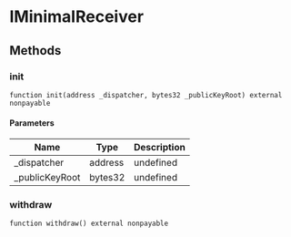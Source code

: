 # IMinimalReceiver









## Methods

### init

```solidity
function init(address _dispatcher, bytes32 _publicKeyRoot) external nonpayable
```





#### Parameters

| Name | Type | Description |
|---|---|---|
| _dispatcher | address | undefined |
| _publicKeyRoot | bytes32 | undefined |

### withdraw

```solidity
function withdraw() external nonpayable
```









